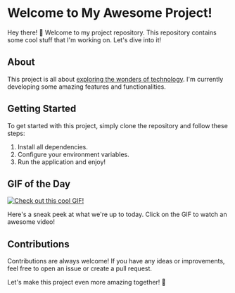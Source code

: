 # Welcome to My Awesome Project!

Hey there! 👋 Welcome to my project repository. This repository contains some cool stuff that I'm working on. Let's dive into it!

## About

This project is all about [exploring the wonders of technology](https://www.youtube.com/watch?v=dQw4w9WgXcQ). I'm currently developing some amazing features and functionalities.

## Getting Started

To get started with this project, simply clone the repository and follow these steps:

1. Install all dependencies.
2. Configure your environment variables.
3. Run the application and enjoy!

## GIF of the Day

[![Check out this cool GIF!](https://media.giphy.com/media/UO5elnTqo4vSg/giphy.gif)](https://www.youtube.com/watch?v=dQw4w9WgXcQ)

Here's a sneak peek at what we're up to today. Click on the GIF to watch an awesome video!

## Contributions

Contributions are always welcome! If you have any ideas or improvements, feel free to open an issue or create a pull request.

Let's make this project even more amazing together! 🚀
